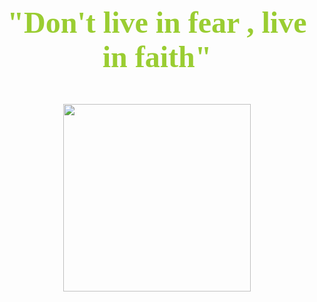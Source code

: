 <html>
<ead> <title> WEBPAGE </title> </head>
<body background= C:\Users\HOME\Desktop\TLE\142656956_320041379391015_3481660610252294082_n.jpg>

<body>
<font color="yellowgreen" , size= 25 , face= Brush Script MT>
<p align=center> <b> "Don't live in fear , live in faith" </p></b>
<p align=center><img src = C:\Users\HOME\Desktop\TLE\142928625_468190327890084_5421474631320044380_n.jpg , width = 300 , length = 300> </p></img>
<font color="deep skyblue" , size= 25 , face= Brush Script MT>
<p><marquee behavior= scroll , direction= right> "Wear Mask , Be at home and Stay Safe"
<marquee>
</body>
</html>
